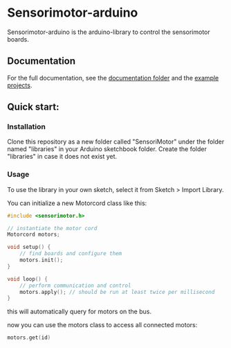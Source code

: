 # Sensorimotor-arduino

Sensorimotor-arduino is the arduino-library to control the sensorimotor boards.

## Documentation

For the full documentation, see the [documentation folder](doc/README.md) and the [example projects](example/README.md).

## Quick start:

### Installation

Clone this repository as a new folder called "SensoriMotor" under the folder named "libraries" in your Arduino sketchbook folder. Create the folder "libraries" in case it does not exist yet.

### Usage

To use the library in your own sketch, select it from Sketch > Import Library.

You can initialize a new Motorcord class like this:

```cpp
#include <sensorimotor.h>

// instantiate the motor cord
Motorcord motors;

void setup() {
	// find boards and configure them
	motors.init();
}

void loop() {
	// perform communication and control
	motors.apply(); // should be run at least twice per millisecond
}
```

this will automatically query for motors on the bus.

now you can use the motors class to access all connected motors:

```cpp
motors.get(id)
```
